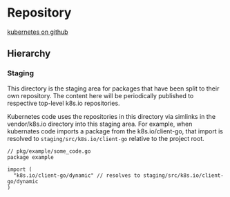 # Repository

[kubernetes on github](https://github.com/kubernetes/kubernetes)

## Hierarchy

### Staging

This directory is the staging area for packages that have been split to their own repository. The content here will be periodically published to respective top-level k8s.io repositories.

Kubernetes code uses the repositories in this directory via simlinks in the vendor/k8s.io directory into this staging area. For example, when kubernates code imports a package from the k8s.io/client-go, that import is resolved to `staging/src/k8s.io/client-go` relative to the project root.

```
// pkg/example/some_code.go
package example

import (
  "k8s.io/client-go/dynamic" // resolves to staging/src/k8s.io/client-go/dynamic
)
```

